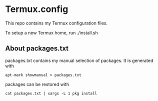 # Termux.config
This repo contains my Termux configuration files.

To setup a new Termux home, run ./install.sh

## About packages.txt
packages.txt contains my manual selection of packages. It is generated with

```
apt-mark showmanual > packages.txt
```

packages can be restored with

```
cat packages.txt | xargs -L 1 pkg install
```
